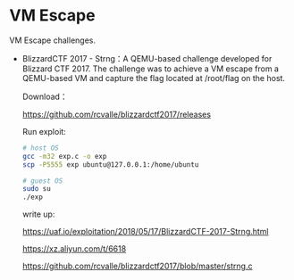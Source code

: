 # VM Escape

VM Escape challenges.

- BlizzardCTF 2017 - Strng：A QEMU-based challenge developed for Blizzard CTF 2017. The challenge was to achieve a VM escape from a QEMU-based VM and capture the flag located at /root/flag on the host.

  Download：

  https://github.com/rcvalle/blizzardctf2017/releases

  Run exploit:

  ```bash
  # host OS
  gcc -m32 exp.c -o exp
  scp -P5555 exp ubuntu@127.0.0.1:/home/ubuntu
  
  # guest OS
  sudo su
  ./exp
  ```

  write up:

  https://uaf.io/exploitation/2018/05/17/BlizzardCTF-2017-Strng.html

  https://xz.aliyun.com/t/6618

  https://github.com/rcvalle/blizzardctf2017/blob/master/strng.c

